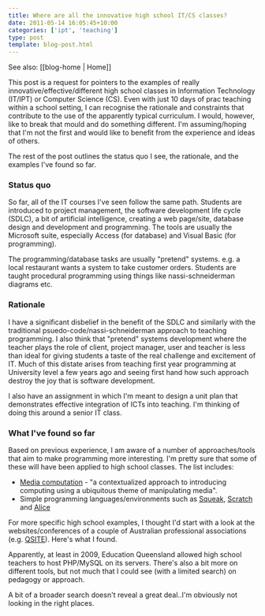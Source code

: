 ```yaml
---
title: Where are all the innovative high school IT/CS classes?
date: 2011-05-14 16:05:45+10:00
categories: ['ipt', 'teaching']
type: post
template: blog-post.html
---
```


See also: [[blog-home | Home]]

This post is a request for pointers to the examples of really innovative/effective/different high school classes in Information Technology (IT/IPT) or Computer Science (CS). Even with just 10 days of prac teaching within a school setting, I can recognise the rationale and constraints that contribute to the use of the apparently typical curriculum. I would, however, like to break that mould and do something different. I'm assuming/hoping that I'm not the first and would like to benefit from the experience and ideas of others.

The rest of the post outlines the status quo I see, the rationale, and the examples I've found so far.

### Status quo

So far, all of the IT courses I've seen follow the same path. Students are introduced to project management, the software development life cycle (SDLC), a bit of artificial intelligence, creating a web page/site, database design and development and programming. The tools are usually the Microsoft suite, especially Access (for database) and Visual Basic (for programming).

The programming/database tasks are usually "pretend" systems. e.g. a local restaurant wants a system to take customer orders. Students are taught procedural programming using things like nassi-schneiderman diagrams etc.

### Rationale

I have a significant disbelief in the benefit of the SDLC and similarly with the traditional psuedo-code/nassi-schneiderman approach to teaching programming. I also think that "pretend" systems development where the teacher plays the role of client, project manager, user and teacher is less than ideal for giving students a taste of the real challenge and excitement of IT. Much of this distate arises from teaching first year programming at University level a few years ago and seeing first hand how such approach destroy the joy that is software development.

I also have an assignment in which I'm meant to design a unit plan that demonstrates effective integration of ICTs into teaching. I'm thinking of doing this around a senior IT class.

### What I've found so far

Based on previous experience, I am aware of a number of approaches/tools that aim to make programming more interesting. I'm pretty sure that some of these will have been applied to high school classes. The list includes:

- [Media computation](http://coweb.cc.gatech.edu/mediaComp-teach) - "a contextualized approach to introducing computing using a ubiquitous theme of manipulating media".
- Simple programming languages/environments such as [Squeak](http://www.squeak.org/), [Scratch](http://scratch.mit.edu/) and [Alice](http://www.alice.org/)

For more specific high school examples, I thought I'd start with a look at the websites/conferences of a couple of Australian professional associations (e.g. [QSITE](http://qsite.edu.au)). Here's what I found.

Apparently, at least in 2009, Education Queensland allowed high school teachers to host PHP/MySQL on its servers. There's also a bit more on different tools, but not much that I could see (with a limited search) on pedagogy or approach.

A bit of a broader search doesn't reveal a great deal..I'm obviously not looking in the right places.